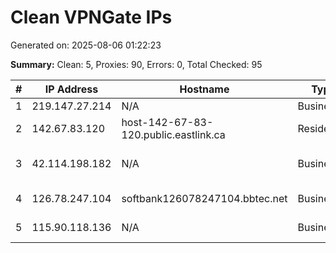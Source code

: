 # Clean VPNGate IPs
Generated on: 2025-08-06 01:22:23

**Summary:** Clean: 5, Proxies: 90, Errors: 0, Total Checked: 95

| # | IP Address | Hostname | Type | Country | Provider |
|---|------------|----------|------|---------|----------|
| 1 | 219.147.27.214 | N/A | Business | CN | Chinanet |
| 2 | 142.67.83.120 | host-142-67-83-120.public.eastlink.ca | Residential | CA | EastLink |
| 3 | 42.114.198.182 | N/A | Business | VN | FPT Telecom Company |
| 4 | 126.78.247.104 | softbank126078247104.bbtec.net | Business | JP | SoftBank Corp. |
| 5 | 115.90.118.136 | N/A | Business | KR | LG DACOM Corporation |
